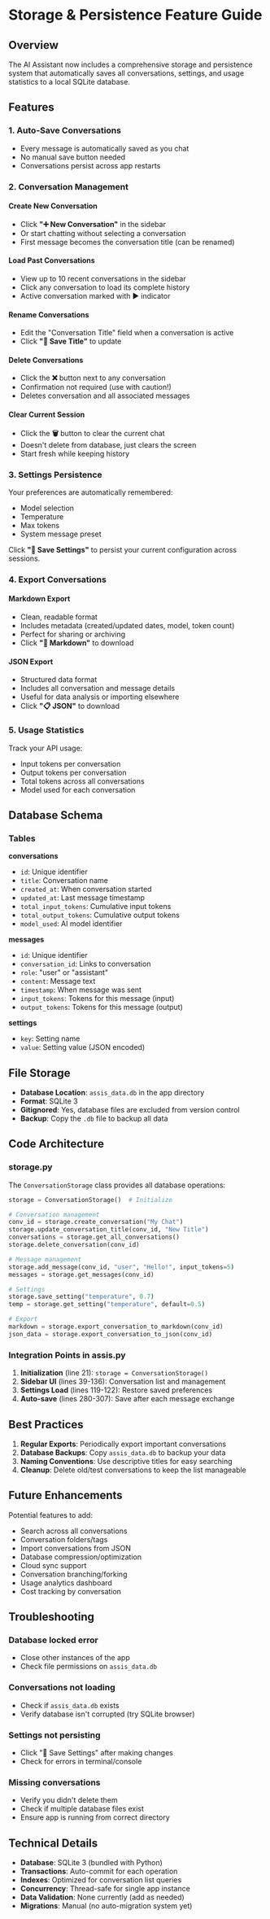 # Storage & Persistence Feature Guide

## Overview

The AI Assistant now includes a comprehensive storage and persistence system that automatically saves all conversations, settings, and usage statistics to a local SQLite database.

## Features

### 1. **Auto-Save Conversations**
- Every message is automatically saved as you chat
- No manual save button needed
- Conversations persist across app restarts

### 2. **Conversation Management**

#### Create New Conversation
- Click **"➕ New Conversation"** in the sidebar
- Or start chatting without selecting a conversation
- First message becomes the conversation title (can be renamed)

#### Load Past Conversations
- View up to 10 recent conversations in the sidebar
- Click any conversation to load its complete history
- Active conversation marked with ▶ indicator

#### Rename Conversations
- Edit the "Conversation Title" field when a conversation is active
- Click **"💾 Save Title"** to update

#### Delete Conversations
- Click the **❌** button next to any conversation
- Confirmation not required (use with caution!)
- Deletes conversation and all associated messages

#### Clear Current Session
- Click the **🗑️** button to clear the current chat
- Doesn't delete from database, just clears the screen
- Start fresh while keeping history

### 3. **Settings Persistence**
Your preferences are automatically remembered:
- Model selection
- Temperature
- Max tokens
- System message preset

Click **"💾 Save Settings"** to persist your current configuration across sessions.

### 4. **Export Conversations**

#### Markdown Export
- Clean, readable format
- Includes metadata (created/updated dates, model, token count)
- Perfect for sharing or archiving
- Click **"📄 Markdown"** to download

#### JSON Export
- Structured data format
- Includes all conversation and message details
- Useful for data analysis or importing elsewhere
- Click **"📋 JSON"** to download

### 5. **Usage Statistics**
Track your API usage:
- Input tokens per conversation
- Output tokens per conversation
- Total tokens across all conversations
- Model used for each conversation

## Database Schema

### Tables

**conversations**
- `id`: Unique identifier
- `title`: Conversation name
- `created_at`: When conversation started
- `updated_at`: Last message timestamp
- `total_input_tokens`: Cumulative input tokens
- `total_output_tokens`: Cumulative output tokens
- `model_used`: AI model identifier

**messages**
- `id`: Unique identifier
- `conversation_id`: Links to conversation
- `role`: "user" or "assistant"
- `content`: Message text
- `timestamp`: When message was sent
- `input_tokens`: Tokens for this message (input)
- `output_tokens`: Tokens for this message (output)

**settings**
- `key`: Setting name
- `value`: Setting value (JSON encoded)

## File Storage

- **Database Location**: `assis_data.db` in the app directory
- **Format**: SQLite 3
- **Gitignored**: Yes, database files are excluded from version control
- **Backup**: Copy the `.db` file to backup all data

## Code Architecture

### storage.py
The `ConversationStorage` class provides all database operations:

```python
storage = ConversationStorage()  # Initialize

# Conversation management
conv_id = storage.create_conversation("My Chat")
storage.update_conversation_title(conv_id, "New Title")
conversations = storage.get_all_conversations()
storage.delete_conversation(conv_id)

# Message management
storage.add_message(conv_id, "user", "Hello!", input_tokens=5)
messages = storage.get_messages(conv_id)

# Settings
storage.save_setting("temperature", 0.7)
temp = storage.get_setting("temperature", default=0.5)

# Export
markdown = storage.export_conversation_to_markdown(conv_id)
json_data = storage.export_conversation_to_json(conv_id)
```

### Integration Points in assis.py

1. **Initialization** (line 21): `storage = ConversationStorage()`
2. **Sidebar UI** (lines 39-136): Conversation list and management
3. **Settings Load** (lines 119-122): Restore saved preferences
4. **Auto-save** (lines 280-307): Save after each message exchange

## Best Practices

1. **Regular Exports**: Periodically export important conversations
2. **Database Backups**: Copy `assis_data.db` to backup your data
3. **Naming Conventions**: Use descriptive titles for easy searching
4. **Cleanup**: Delete old/test conversations to keep the list manageable

## Future Enhancements

Potential features to add:
- Search across all conversations
- Conversation folders/tags
- Import conversations from JSON
- Database compression/optimization
- Cloud sync support
- Conversation branching/forking
- Usage analytics dashboard
- Cost tracking by conversation

## Troubleshooting

### Database locked error
- Close other instances of the app
- Check file permissions on `assis_data.db`

### Conversations not loading
- Check if `assis_data.db` exists
- Verify database isn't corrupted (try SQLite browser)

### Settings not persisting
- Click "💾 Save Settings" after making changes
- Check for errors in terminal/console

### Missing conversations
- Verify you didn't delete them
- Check if multiple database files exist
- Ensure app is running from correct directory

## Technical Details

- **Database**: SQLite 3 (bundled with Python)
- **Transactions**: Auto-commit for each operation
- **Indexes**: Optimized for conversation list queries
- **Concurrency**: Thread-safe for single app instance
- **Data Validation**: None currently (add as needed)
- **Migrations**: Manual (no auto-migration system yet)
